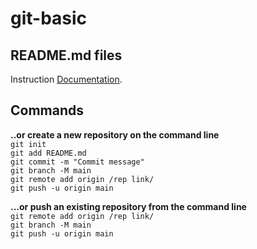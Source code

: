 # git-basic
## README.md files
Instruction [Documentation](https://docs.github.com/en/get-started/writing-on-github/getting-started-with-writing-and-formatting-on-github/basic-writing-and-formatting-syntax).<br />
## Commands

**..or create a new repository on the command line**<br />
``git init``<br />
``git add README.md``<br />
``git commit -m "Commit message"``<br />
``git branch -M main``<br />
``git remote add origin /rep link/``<br />
``git push -u origin main``<br />


**...or push an existing repository from the command line**<br />
``git remote add origin /rep link/``<br />
``git branch -M main``<br />
``git push -u origin main``<br />